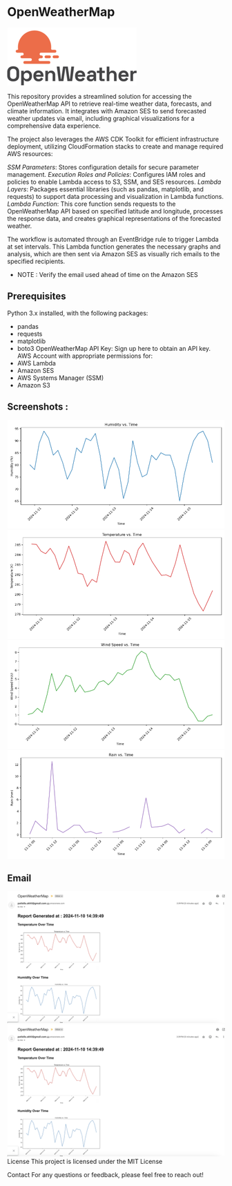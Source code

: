 # OpenWeatherMap

![openweather](Submissions/openweather-logo.png)

This repository provides a streamlined solution for accessing the OpenWeatherMap API to retrieve real-time weather data, forecasts, and climate information. It integrates with Amazon SES to send forecasted weather updates via email, including graphical visualizations for a comprehensive data experience.

The project also leverages the AWS CDK Toolkit for efficient infrastructure deployment, utilizing CloudFormation stacks to create and manage required AWS resources:

*SSM Parameters*: Stores configuration details for secure parameter management.
*Execution Roles and Policies*: Configures IAM roles and policies to enable Lambda access to S3, SSM, and SES resources.
*Lambda Layers*: Packages essential libraries (such as pandas, matplotlib, and requests) to support data processing and visualization in Lambda functions.
*Lambda Function*: This core function sends requests to the OpenWeatherMap API based on specified latitude and longitude, processes the response data, and creates graphical representations of the forecasted weather.

The workflow is automated through an EventBridge rule to trigger Lambda at set intervals. This Lambda function generates the necessary graphs and analysis, which are then sent via Amazon SES as visually rich emails to the specified recipients.

* NOTE : Verify the email used ahead of time on the Amazon SES 

## Prerequisites
Python 3.x installed, with the following packages:
- pandas
- requests
- matplotlib
- boto3
OpenWeatherMap API Key: Sign up here to obtain an API key.
AWS Account with appropriate permissions for:
- AWS Lambda
- Amazon SES
- AWS Systems Manager (SSM)
- Amazon S3


## Screenshots : 

![humidity_vs_time](Submissions/humidity_vs_time.png)
![temperature_vs_time](Submissions/temperature_vs_time.png)
![wind_speed_vs_time](Submissions/wind_speed_vs_time.png)
![rain_vs_time](Submissions/rain_vs_time.png)


## Email 
![Email-part1](Submissions/screenshot1.png)
![Email-part1](Submissions/screenshot1.png)
License
This project is licensed under the MIT License

Contact
For any questions or feedback, please feel free to reach out!